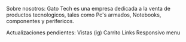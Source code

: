 Sobre nosotros:
Gato Tech es una empresa dedicada a la venta de productos tecnologicos, tales como Pc's armados, Notebooks, componentes y perifericos.

Actualizaciones pendientes:
Vistas (ig)
Carrito
Links
Responsivo menu
>>>>>>>
